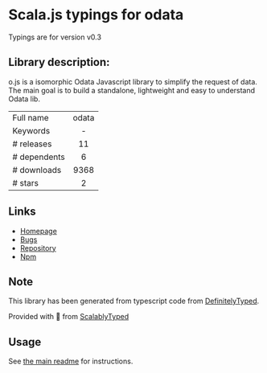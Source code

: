 
# Scala.js typings for odata

Typings are for version v0.3

## Library description:
o.js is a isomorphic Odata Javascript library to simplify the request of data. The main goal is to build a standalone, lightweight and easy to understand Odata lib.

|                    |                 |
| ------------------ | :-------------: |
| Full name          | odata |
| Keywords           | - |
| # releases         | 11 |
| # dependents       | 6 |
| # downloads        | 9368 |
| # stars            | 2 |

## Links
- [Homepage](https://github.com/janhommes/o.js#readme)
- [Bugs](https://github.com/janhommes/o.js/issues)
- [Repository](https://github.com/janhommes/o.js)
- [Npm](https://www.npmjs.com/package/odata)
    


## Note
This library has been generated from typescript code from [DefinitelyTyped](https://definitelytyped.org).

Provided with :purple_heart: from [ScalablyTyped](https://github.com/oyvindberg/ScalablyTyped)

## Usage
See [the main readme](../../readme.md) for instructions.



